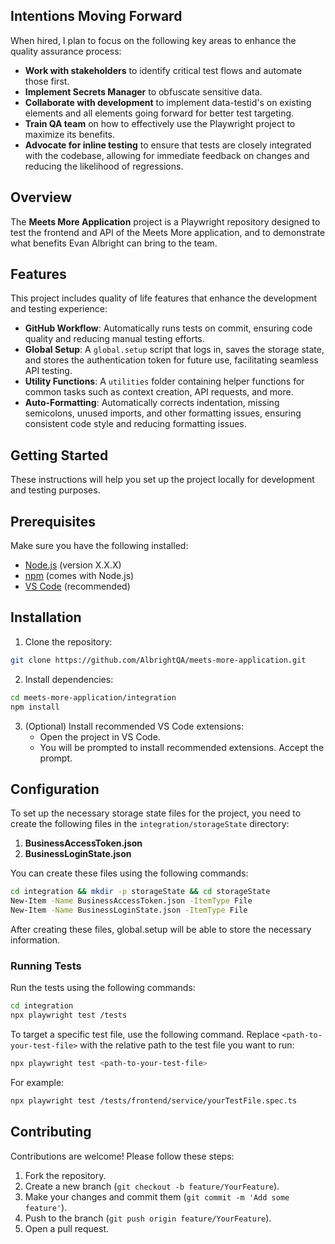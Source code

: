 ## Intentions Moving Forward

When hired, I plan to focus on the following key areas to enhance the quality assurance process:

- **Work with stakeholders** to identify critical test flows and automate those first.
- **Implement Secrets Manager** to obfuscate sensitive data.
- **Collaborate with development** to implement data-testid's on existing elements and all elements going forward for better test targeting.
- **Train QA team** on how to effectively use the Playwright project to maximize its benefits.
- **Advocate for inline testing** to ensure that tests are closely integrated with the codebase, allowing for immediate feedback on changes and reducing the likelihood of regressions.

## Overview
The **Meets More Application** project is a Playwright repository designed to test the frontend and API of the Meets More application, and to demonstrate what benefits Evan Albright can bring to the team.

## Features

This project includes quality of life features that enhance the development and testing experience:

- **GitHub Workflow**: Automatically runs tests on commit, ensuring code quality and reducing manual testing efforts.
- **Global Setup**: A `global.setup` script that logs in, saves the storage state, and stores the authentication token for future use, facilitating seamless API testing.
- **Utility Functions**: A `utilities` folder containing helper functions for common tasks such as context creation, API requests, and more.
- **Auto-Formatting**: Automatically corrects indentation, missing semicolons, unused imports, and other formatting issues, ensuring consistent code style and reducing formatting issues.

## Getting Started
These instructions will help you set up the project locally for development and testing purposes.

## Prerequisites
Make sure you have the following installed:
- [Node.js](https://nodejs.org/) (version X.X.X)
- [npm](https://www.npmjs.com/) (comes with Node.js)
- [VS Code](https://code.visualstudio.com/) (recommended)

## Installation
1. Clone the repository:
```bash
git clone https://github.com/AlbrightQA/meets-more-application.git
```

2. Install dependencies:
```bash
cd meets-more-application/integration
npm install
```

3. (Optional) Install recommended VS Code extensions:
   - Open the project in VS Code.
   - You will be prompted to install recommended extensions. Accept the prompt.

## Configuration
To set up the necessary storage state files for the project, you need to create the following files in the `integration/storageState` directory:

1. **BusinessAccessToken.json**
2. **BusinessLoginState.json**

You can create these files using the following commands:

```bash
cd integration && mkdir -p storageState && cd storageState
New-Item -Name BusinessAccessToken.json -ItemType File
New-Item -Name BusinessLoginState.json -ItemType File
```

After creating these files, global.setup will be able to store the necessary information.

### Running Tests
Run the tests using the following commands:
```bash
cd integration
npx playwright test /tests
```
To target a specific test file, use the following command. Replace `<path-to-your-test-file>` with the relative path to the test file you want to run:
```bash
npx playwright test <path-to-your-test-file>
```
For example:
```bash
npx playwright test /tests/frontend/service/yourTestFile.spec.ts
```

## Contributing
Contributions are welcome! Please follow these steps:
1. Fork the repository.
2. Create a new branch (`git checkout -b feature/YourFeature`).
3. Make your changes and commit them (`git commit -m 'Add some feature'`).
4. Push to the branch (`git push origin feature/YourFeature`).
5. Open a pull request.
